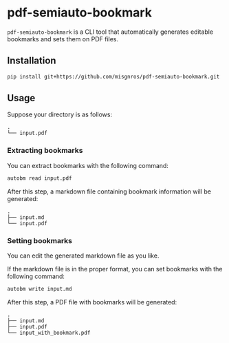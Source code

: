 # pdf-semiauto-bookmark

`pdf-semiauto-bookmark` is a CLI tool that automatically generates editable bookmarks and sets them on PDF files.

## Installation

```bash
pip install git+https://github.com/misgnros/pdf-semiauto-bookmark.git
```

## Usage

Suppose your directory is as follows:

```
.
└── input.pdf
```

### Extracting bookmarks

You can extract bookmarks with the following command:

```bash
autobm read input.pdf
```

After this step, a markdown file containing bookmark information will be generated:

```
.
├── input.md
└── input.pdf
```

### Setting bookmarks

You can edit the generated markdown file as you like.

If the markdown file is in the proper format, you can set bookmarks with the following command:

```bash
autobm write input.md
```

After this step, a PDF file with bookmarks will be generated:

```
.
├── input.md
├── input.pdf
└── input_with_bookmark.pdf
```
